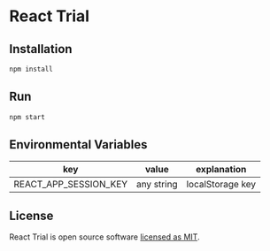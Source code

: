 # React Trial

## Installation
```bash
npm install
```

## Run
```bash
npm start
```

## Environmental Variables
|key|value|explanation|
|---|---|---|
|REACT_APP_SESSION_KEY|any string|localStorage key|

## License
React Trial is open source software [licensed as MIT](https://github.com/cobot00/react-trial/blob/master/LICENSE).

